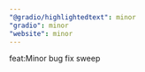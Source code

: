 ```yaml
---
"@gradio/highlightedtext": minor
"gradio": minor
"website": minor
---
```


feat:Minor bug fix sweep
